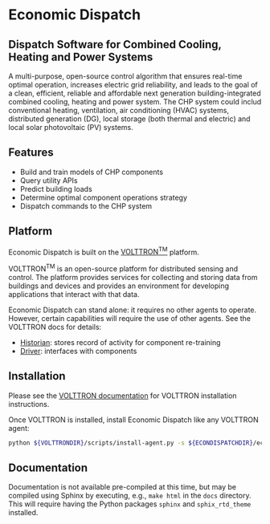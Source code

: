# Economic Dispatch

## Dispatch Software for Combined Cooling, Heating and Power Systems

A multi-purpose, open-source control algorithm that ensures real-time optimal
operation, increases electric grid reliability, and leads to the goal of a
clean, efficient, reliable and affordable next generation building-integrated
combined cooling, heating and power system. The CHP system could includ
conventional heating, ventilation, air conditioning (HVAC) systems,
distributed generation (DG), local storage (both thermal and electric) and
local solar photovoltaic (PV) systems.

## Features

- Build and train models of CHP components
- Query utility APIs
- Predict building loads
- Determine optimal component operations strategy
- Dispatch commands to the CHP system

## Platform
Economic Dispatch is built on the [VOLTTRON<sup>TM</sup>](https://volttron.readthedocs.io/en/develop>)
platform.

VOLTTRON<sup>TM</sup> is an open-source platform for distributed sensing and
control. The platform provides services for collecting and storing data from
buildings and devices and provides an environment for developing applications
that interact with that data.

Economic Dispatch can stand alone: it requires no other agents to operate.
However, certain capabilities will require  the use of other agents. See the
VOLTTRON docs for details:

- [Historian](https://volttron.readthedocs.io/en/develop/core_services/historians/index.html):
  stores record of activity for component re-training
- [Driver](https://volttron.readthedocs.io/en/develop/core_services/drivers/index.html):
  interfaces with components

## Installation

Please see the [VOLTTRON documentation](https://volttron.readthedocs.io/en/develop/setup/index.html)
for VOLTTRON installation instructions.

Once VOLTTRON is installed, install Economic Dispatch like any VOLTTRON agent:

```bash
python ${VOLTTRONDIR}/scripts/install-agent.py -s ${ECONDISPATCHDIR}/econ_dispatch/ -c ${ECONDISPATCHDIR}/config -t econ_dispatch
```

## Documentation

Documentation is not available pre-compiled at this time, but may be compiled using Sphinx 
by executing, e.g., `make html` in the `docs` directory. This will require having the Python 
packages `sphinx` and `sphix_rtd_theme` installed.
